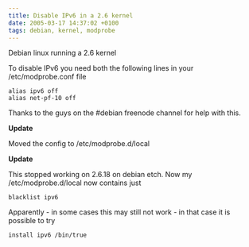 ```yaml
---
title: Disable IPv6 in a 2.6 kernel
date: 2005-03-17 14:37:02 +0100
tags: debian, kernel, modprobe
---
```


Debian linux running a 2.6 kernel

To disable IPv6 you need both the following lines in your /etc/modprobe.conf file

```text
alias ipv6 off
alias net-pf-10 off
```

Thanks to the guys on the #debian freenode channel for help with this.

**Update**

Moved the config to /etc/modprobe.d/local

**Update**

This stopped working on 2.6.18 on debian etch. Now my /etc/modprobe.d/local now contains just

```text
blacklist ipv6
```

Apparently - in some cases this may still not work - in that case it is possible to try

```text
install ipv6 /bin/true
```
